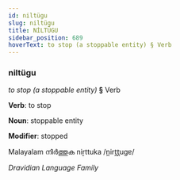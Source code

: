 ```yaml
---
id: niltügu
slug: niltügu
title: NİLTÜGU
sidebar_position: 689
hoverText: to stop (a stoppable entity) § Verb
---
```


### niltügu

*to stop (a stoppable entity)* **§** Verb

**Verb**: to stop

**Noun**: stoppable entity

**Modifier**: stopped

Malayalam നിർത്തുക niṟttuka /n̪irt̪t̪uɡɐ/

*Dravidian Language Family*
